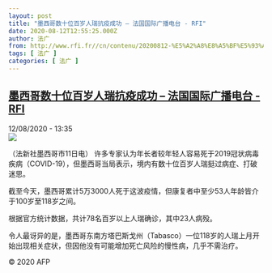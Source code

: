 ```yaml
---
layout: post
title: "墨西哥数十位百岁人瑞抗疫成功 – 法国国际广播电台 - RFI"
date: 2020-08-12T12:55:25.000Z
author: 法广
from: http://www.rfi.fr//cn/contenu/20200812-%E5%A2%A8%E8%A5%BF%E5%93%A5%E6%95%B0%E5%8D%81%E4%BD%8D%E7%99%BE%E5%B2%81%E4%BA%BA%E7%91%9E%E6%8A%97%E7%96%AB%E6%88%90%E5%8A%9F
tags: [ 法广 ]
categories: [ 法广 ]
---
```

<!--1597236925000-->
[墨西哥数十位百岁人瑞抗疫成功 – 法国国际广播电台 - RFI](http://www.rfi.fr//cn/contenu/20200812-%E5%A2%A8%E8%A5%BF%E5%93%A5%E6%95%B0%E5%8D%81%E4%BD%8D%E7%99%BE%E5%B2%81%E4%BA%BA%E7%91%9E%E6%8A%97%E7%96%AB%E6%88%90%E5%8A%9F)
------

<div>
<div>12/08/2020 - 13:35</div><img src="https://s.rfi.fr/media/display/b7de1c5a-dc93-11ea-b21a-005056a98db9/w:310/p:16x9/int0014b.200812193502.jpg"><div class="t-content__body u-clearfix"><div class="m-interstitial"></div><p>（法新社墨西哥市11日电）    许多专家认为年长者较年轻人容易死于2019冠状病毒疾病（COVID-19），但墨西哥当局表示，境内有数十位百岁人瑞挺过病症、打破迷思。</p><p>    截至今天，墨西哥累计5万3000人死于这波疫情，但康复者中至少53人年龄皆介于100岁至118岁之间。</p><p>    根据官方统计数据，共计78名百岁以上人瑞确诊，其中23人病殁。</p><p>    令人最讶异的是，墨西哥东南方塔巴斯戈州（Tabasco）一位118岁的人瑞上月开始出现相关症状，但因他没有可能增加死亡风险的慢性病，几乎不需治疗。</p><p class="t-copyright">© 2020 AFP</p>        </div>
</div>
